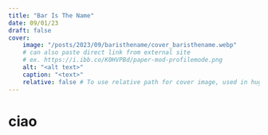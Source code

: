 ```yaml
---
title: "Bar Is The Name"
date: 09/01/23
draft: false
cover:
    image: "/posts/2023/09/baristhename/cover_baristhename.webp"
    # can also paste direct link from external site
    # ex. https://i.ibb.co/K0HVPBd/paper-mod-profilemode.png
    alt: "<alt text>"
    caption: "<text>"
    relative: false # To use relative path for cover image, used in hugo Page-bundles
---
```


# ciao
